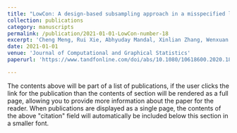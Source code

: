 ```yaml
---
title: "LowCon: A design-based subsampling approach in a misspecified linear model"
collection: publications
category: manuscripts
permalink: /publication/2021-01-01-LowCon-number-18
excerpt: 'Cheng Meng, Rui Xie, Abhyuday Mandal, Xinlian Zhang, Wenxuan Zhong, and Ping Ma'
date: 2021-01-01
venue: 'Journal of Computational and Graphical Statistics'
paperurl: 'https://www.tandfonline.com/doi/abs/10.1080/10618600.2020.1844215'

---
```


The contents above will be part of a list of publications, if the user clicks the link for the publication than the contents of section will be rendered as a full page, allowing you to provide more information about the paper for the reader. When publications are displayed as a single page, the contents of the above "citation" field will automatically be included below this section in a smaller font.